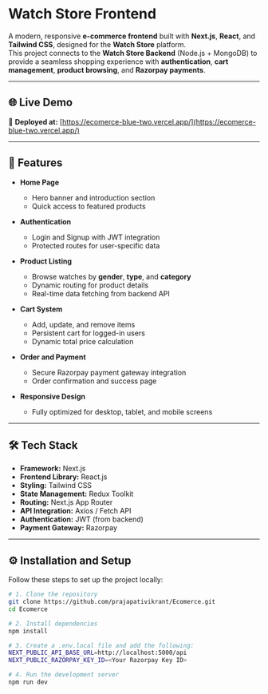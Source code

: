 # Watch Store Frontend

A modern, responsive **e-commerce frontend** built with **Next.js**, **React**, and **Tailwind CSS**, designed for the **Watch Store** platform.  
This project connects to the **Watch Store Backend** (Node.js + MongoDB) to provide a seamless shopping experience with **authentication**, **cart management**, **product browsing**, and **Razorpay payments**.

---

## 🌐 Live Demo

🚀 **Deployed at:** [https://ecomerce-blue-two.vercel.app/](https://ecomerce-blue-two.vercel.app/)

---

## 🚀 Features

- **Home Page**
  - Hero banner and introduction section  
  - Quick access to featured products  

- **Authentication**
  - Login and Signup with JWT integration  
  - Protected routes for user-specific data  

- **Product Listing**
  - Browse watches by **gender**, **type**, and **category**  
  - Dynamic routing for product details  
  - Real-time data fetching from backend API  

- **Cart System**
  - Add, update, and remove items  
  - Persistent cart for logged-in users  
  - Dynamic total price calculation  

- **Order and Payment**
  - Secure Razorpay payment gateway integration  
  - Order confirmation and success page  

- **Responsive Design**
  - Fully optimized for desktop, tablet, and mobile screens  

---

## 🛠️ Tech Stack

- **Framework:** Next.js  
- **Frontend Library:** React.js  
- **Styling:** Tailwind CSS  
- **State Management:** Redux Toolkit  
- **Routing:** Next.js App Router  
- **API Integration:** Axios / Fetch API  
- **Authentication:** JWT (from backend)  
- **Payment Gateway:** Razorpay  

---

## ⚙️ Installation and Setup

Follow these steps to set up the project locally:

```bash
# 1. Clone the repository
git clone https://github.com/prajapativikrant/Ecomerce.git
cd Ecomerce

# 2. Install dependencies
npm install

# 3. Create a .env.local file and add the following:
NEXT_PUBLIC_API_BASE_URL=http://localhost:5000/api
NEXT_PUBLIC_RAZORPAY_KEY_ID=<Your Razorpay Key ID>

# 4. Run the development server
npm run dev

```
